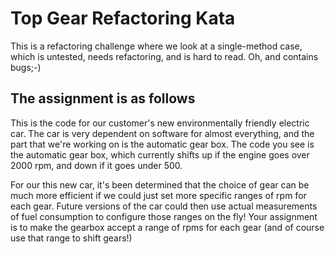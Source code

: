 Top Gear Refactoring Kata
=========================

This is a refactoring challenge where we look at a single-method
case, which is untested, needs refactoring, and is hard to read. Oh,
and contains bugs;-)

The assignment is as follows
----------------------------

This is the code for our customer's new environmentally friendly electric car.
The car is very dependent on software for almost everything, and the part that we're
working on is the automatic gear box. The code you see is the automatic gear box, which
currently shifts up if the engine goes over 2000 rpm, and down if it goes under 500.

For our this new car, it's been determined that the choice of gear can be much
more efficient if we could just set more specific ranges of rpm for each gear.
Future versions of the car could then use actual measurements of fuel consumption
to configure those ranges on the fly!
Your assignment is to make the gearbox accept a range of rpms for each gear (and
of course use that range to shift gears!)
